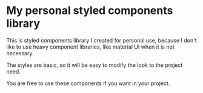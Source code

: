 # My personal styled components library

This is styled components library I created for personal use, because I don't like to use heavy component libraries, like material UI when it is not necessary.

The styles are basic, so it will be easy to modify the look to the project need.

You are free to use these components if you want in your project.